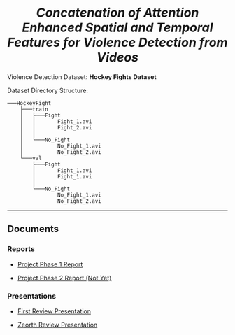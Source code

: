 <b><h1 align="center"> *Concatenation of Attention Enhanced Spatial and Temporal Features for Violence Detection from Videos* </h1></b>

Violence Detection Dataset: **Hockey Fights Dataset**

Dataset Directory Structure:

```
───HockeyFight
    ├───train
    │   ├───Fight
    │   │       Fight_1.avi
    │   │       Fight_2.avi
    │   │
    │   └───No_Fight
    │           No_Fight_1.avi
    │           No_Fight_2.avi
    └───val
        ├───Fight
        │       Fight_1.avi
        │       Fight_1.avi
        │
        └───No_Fight
                No_Fight_1.avi
                No_Fight_2.avi
```

---

## Documents

### Reports

* [Project Phase 1 Report](https://github.com/004Ajay/Main-Project/blob/main/Docs/Phase%201%20Project%20Report.pdf)

* [Project Phase 2 Report (Not Yet)](https://github.com/004Ajay/Main-Project/blob/main/Docs/Phase%201%20Project%20Report.pdf)


### Presentations

* [First Review Presentation](https://github.com/004Ajay/Main-Project/blob/main/Docs/Main%20Project%20First%20Review.pdf)

* [Zeorth Review Presentation](https://github.com/004Ajay/Main-Project/blob/main/Docs/Main%20Project%20Zeroth%20Review.pdf)